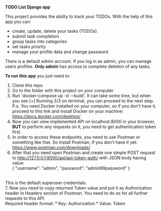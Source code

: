 **TODO List Django app**

This project provides the ability to track your TODOs. With the help of this app you can:
* create, update, delete your tasks (TODOs).
* submit task completion
* group tasks into categories
* set tasks priority
* manage your profile data and change password

There is a default admin account. If you log in as admin, you can manage users profiles.
**Only admin** has access to complete deletion of any tasks.

**To run this app** you just need to:
1. Clone this repo
2. Go to the folder with this project on your computer.
3. Run 'docker-compose up -d --build'. It can take some time, but when you see [+] Running 3/3 on terminal, you can proceed to the next step.
   P.s. You need Docker installed on your computer, so if you don't have it, proceed to this link and install Docker on your machine: https://docs.docker.com/desktop/
4. Now you can view implemented API on localhost:8000 in your browser, **BUT** to perform any requests on it, you need to get authentication token first.
5. In order to access these endpoints, you need to use Postman or something like that. So install Postman, if you don't have it yet: https://www.postman.com/downloads/
6. After that you need open Postman and create one simple POST request to http://127.0.0.1:8000/api/api-token-auth/ with JSON body having value: <br>
{
    "username": "admin",
    "password": "admin99password"
}
<br>
This is the default superuser credentials.<br>
7. Now you need to copy returned Token value and put it as Authorization header in Headers section of Postman. You need to do so for all further requests to this API.<br>
Required header format:
* Key: Authorization
* Value: Token <token you have from step 6>